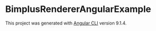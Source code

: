 # BimplusRendererAngularExample

This project was generated with [Angular CLI](https://github.com/angular/angular-cli) version 9.1.4.



